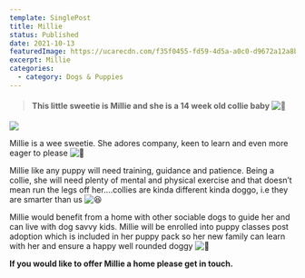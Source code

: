 ```yaml
---
template: SinglePost
title: Millie
status: Published
date: 2021-10-13
featuredImage: https://ucarecdn.com/f35f0455-fd59-4d5a-a0c0-d9672a12a8bf/-/crop/506x360/14,66/-/preview/
excerpt: Millie
categories:
  - category: Dogs & Puppies
---
```

> #### This little sweetie is Millie and she is a 14 week old collie baby ![🐶](https://static.xx.fbcdn.net/images/emoji.php/v9/t2f/1/16/1f436.png)

![](https://ucarecdn.com/6afdf8ac-0b48-4ccf-b1dc-5cd705c01fea/)

Millie is a wee sweetie. She adores company, keen to learn and even more eager to please ![🤗](https://static.xx.fbcdn.net/images/emoji.php/v9/tb7/1/16/1f917.png)

Millie like any puppy will need training, guidance and patience. Being a collie, she will need plenty of mental and physical exercise and that doesn’t mean run the legs off her….collies are kinda different kinda doggo, i.e they are smarter than us ![😆](https://static.xx.fbcdn.net/images/emoji.php/v9/td4/1/16/1f606.png)

Millie would benefit from a home with other sociable dogs to guide her and can live with dog savvy kids. Millie will be enrolled into puppy classes post adoption which is included in her puppy pack so her new family can learn with her and ensure a happy well rounded doggy ![🐶](https://static.xx.fbcdn.net/images/emoji.php/v9/t2f/1/16/1f436.png)

**If you would like to offer Millie a home please get in touch.**